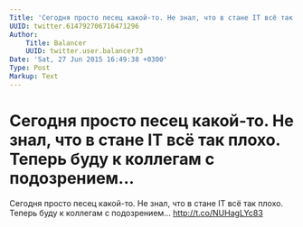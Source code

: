 ```yaml
---
Title: 'Сегодня просто песец какой-то. Не знал, что в стане IT всё так плохо. Теперь буду к коллегам с подозрением...'
UUID: twitter.614792706716471296
Author:
    Title: Balancer
    UUID: twitter.user.balancer73
Date: 'Sat, 27 Jun 2015 16:49:38 +0300'
Type: Post
Markup: Text
---
```


# Сегодня просто песец какой-то. Не знал, что в стане IT всё так плохо. Теперь буду к коллегам с подозрением...

Сегодня просто песец какой-то. Не знал, что в стане IT всё
так плохо. Теперь буду к коллегам с подозрением...
http://t.co/NUHagLYc83
